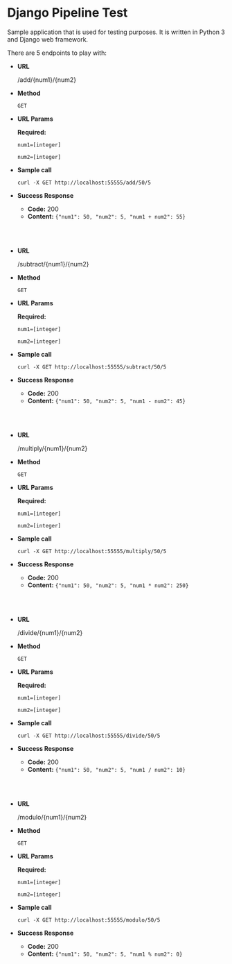 # Django Pipeline Test

Sample application that is used for testing purposes.
It is written in Python 3 and Django web framework.

There are 5 endpoints to play with:

* **URL**

    /add/{num1}/{num2}

* **Method**

    `GET`

* **URL Params**

    **Required:**

    `num1=[integer]`

    `num2=[integer]`

* **Sample call**

    `curl -X GET http://localhost:55555/add/50/5`

* **Success Response**

    * **Code:** 200 <br />
    * **Content:** `{"num1": 50, "num2": 5, "num1 + num2": 55}`

<br/><br/>
  
* **URL**

    /subtract/{num1}/{num2}

* **Method**

    `GET`

* **URL Params**

    **Required:**

    `num1=[integer]`

    `num2=[integer]`

* **Sample call**

    `curl -X GET http://localhost:55555/subtract/50/5`

* **Success Response**

    * **Code:** 200 <br />
    * **Content:** `{"num1": 50, "num2": 5, "num1 - num2": 45}`

<br/><br/>

* **URL**

    /multiply/{num1}/{num2}

* **Method**

    `GET`

* **URL Params**

    **Required:**

    `num1=[integer]`

    `num2=[integer]`

* **Sample call**

    `curl -X GET http://localhost:55555/multiply/50/5`

* **Success Response**

    * **Code:** 200 <br/>
    * **Content:** `{"num1": 50, "num2": 5, "num1 * num2": 250}`
  
<br/><br/>

* **URL**

    /divide/{num1}/{num2}

* **Method**

    `GET`

* **URL Params**

    **Required:**

    `num1=[integer]`

    `num2=[integer]`

* **Sample call**

    `curl -X GET http://localhost:55555/divide/50/5`

* **Success Response**

    * **Code:** 200 <br />
    * **Content:** `{"num1": 50, "num2": 5, "num1 / num2": 10}`
  
<br/><br/>

* **URL**

    /modulo/{num1}/{num2}

* **Method**

    `GET`

* **URL Params**

    **Required:**

    `num1=[integer]`

    `num2=[integer]`

* **Sample call**

    `curl -X GET http://localhost:55555/modulo/50/5`

* **Success Response**

    * **Code:** 200 <br />
    * **Content:** `{"num1": 50, "num2": 5, "num1 % num2": 0}`